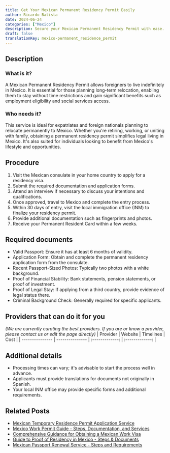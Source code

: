 ```yaml
---
title: Get Your Mexican Permanent Residency Permit Easily
author: Ricardo Batista
date: 2024-06-24
categories: ["Mexico"]
description: Secure your Mexican Permanent Residency Permit with ease. Follow our step-by-step guide and simplify the process.
draft: false
translationKey: mexico-permanent_residence_permit
---
```


## Description
### What is it?
A Mexican Permanent Residency Permit allows foreigners to live indefinitely in Mexico. It is essential for those planning long-term relocation, enabling them to stay without time restrictions and gain significant benefits such as employment eligibility and social services access.

### Who needs it?
This service is ideal for expatriates and foreign nationals planning to relocate permanently to Mexico. Whether you're retiring, working, or uniting with family, obtaining a permanent residency permit simplifies legal living in Mexico. It's also suited for individuals looking to benefit from Mexico's lifestyle and opportunities.

## Procedure

1. Visit the Mexican consulate in your home country to apply for a residency visa.
2. Submit the required documentation and application forms.
3. Attend an interview if necessary to discuss your intentions and qualifications.
4. Once approved, travel to Mexico and complete the entry process.
5. Within 30 days of entry, visit the local immigration office (INM) to finalize your residency permit.
6. Provide additional documentation such as fingerprints and photos.
7. Receive your Permanent Resident Card within a few weeks.


## Required documents

- Valid Passport: Ensure it has at least 6 months of validity.
- Application Form: Obtain and complete the permanent residency application form from the consulate.
- Recent Passport-Sized Photos: Typically two photos with a white background.
- Proof of Financial Stability: Bank statements, pension statements, or proof of investment.
- Proof of Legal Stay: If applying from a third country, provide evidence of legal status there.
- Criminal Background Check: Generally required for specific applicants.


## Providers that can do it for you
_(We are currently curating the best providers. If you are or know a provider, please contact us or edit the page directly)_
| Provider        |     Website     |     Timelines    |       Cost      |
| --------------- | --------------- |  :-------------: | :-------------: |

## Additional details

- Processing times can vary; it's advisable to start the process well in advance.
- Applicants must provide translations for documents not originally in Spanish.
- Your local INM office may provide specific forms and additional requirements.

## Related Posts

- [Mexican Temporary Residence Permit Application Service](https://tramitit.com/english/guides/mexico/temporary_residence_permit/)
- [Mexico Work Permit Guide - Steps, Documentation, and Services](https://tramitit.com/english/guides/mexico/work_permit/)
- [Comprehensive Guidance for Obtaining a Mexican Work Visa](https://tramitit.com/english/guides/mexico/work_visa_processing/)
- [Guide to Proof of Residency in Mexico - Steps & Documents](https://tramitit.com/english/guides/mexico/proof_of_residency/)
- [Mexican Passport Renewal Service - Steps and Requirements](https://tramitit.com/english/guides/mexico/mexican_passport/)